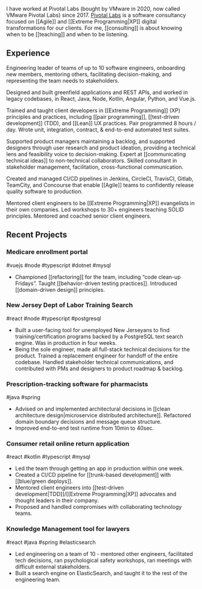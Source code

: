 I have worked at Pivotal Labs (bought by VMware in 2020, now called VMware Pivotal Labs) since 2017.  [Pivotal Labs](https://tanzu.vmware.com/labs) is a software consultancy focused on [[Agile]] and [[Extreme Programming|XP]] digital transformations for our clients.  For me, [[consulting]] is about knowing when to be [[teaching]] and when to be listening.

## Experience

Engineering leader of teams of up to 10 software engineers, onboarding new members, mentoring others, facilitating decision-making, and representing the team needs to stakeholders.

Designed and built greenfield applications and REST APIs, and worked in legacy codebases, in React, Java, Node, Kotlin, Angular, Python, and Vue.js. 

Trained and taught client developers in [[Extreme Programming]] (XP) principles and practices, including [[pair programming]], [[test-driven development]] (TDD), and [[Lean]] UX practices. Pair programmed 8 hours / day. Wrote unit, integration, contract, & end-to-end automated test suites.

Supported product managers maintaining a backlog, and supported designers through user research and product ideation, providing a technical lens and feasibility voice to decision-making. Expert at [[communicating technical ideas]] to non-technical collaborators. Skilled consultant in stakeholder management, facilitation, cross-functional communication. 

Created and managed CI/CD pipelines in Jenkins, CircleCI, TravisCI, Gitlab, TeamCity, and Concourse that enable [[Agile]] teams to confidently release quality software to production.

Mentored client engineers to be [[Extreme Programming|XP]] evangelists in their own companies. Led workshops to 30+ engineers teaching SOLID principles. Mentored and coached senior client engineers.

## Recent Projects

### Medicare enrollment portal 
#vuejs #node #typescript #dotnet #mysql
- Championed [[refactoring]] for the team, including “code clean-up Fridays”. Taught [[behavior-driven testing practices]]. Introduced [[domain-driven design]] principles.

### New Jersey Dept of Labor Training Search
#react #node #typescript #postgresql
- Built a user-facing tool for unemployed New Jerseyans to find training/certification programs backed by a PostgreSQL text search engine. Was in production in four weeks.
- Being the sole engineer, made all full-stack technical decisions for the product.  Trained a replacement engineer for handoff of the entire codebase.  Handled stakeholder technical communications, and contributed with PMs and designers to product roadmap & backlog.


### Prescription-tracking software for pharmacists 
#java #spring
- Advised on and implemented architectural decisions in [[clean architecture design|microservice distributed architecture]]. Refactored domain boundary decisions and message queue structure.
- Improved end-to-end test runtime from 10min to 40sec.

### Consumer retail online return application
#react #kotlin #typescript #mysql
- Led the team through getting an app in production within one week.
- Created a CI/CD pipeline for [[trunk-based development]] with [[blue/green deploys]].
- Mentored client engineers into [[test-driven development|TDD]]/[[Extreme Programming|XP]] advocates and thought leaders in their company.
- Proposed and handled compromises with collaborating technology teams.

### Knowledge Management tool for lawyers 
#react #java #spring #elasticsearch
- Led engineering on a team of 10 - mentored other engineers, facilitated tech decisions, ran psychological safety workshops, ran meetings with difficult external stakeholders.
- Built a search engine on ElasticSearch, and taught it  to the rest of the engineering team.

